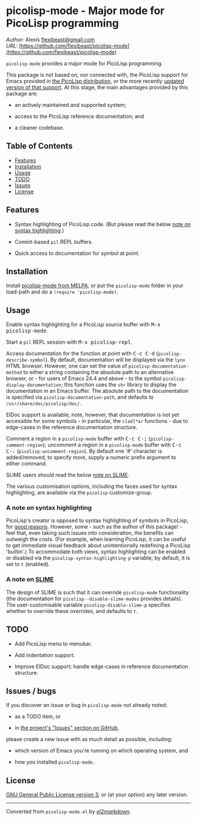 # picolisp-mode - Major mode for PicoLisp programming

*Author:* Alexis <flexibeast@gmail.com><br>
*URL:* [https://github.com/flexibeast/picolisp-mode](https://github.com/flexibeast/picolisp-mode)<br>

`picolisp-mode` provides a major mode for PicoLisp programming.

This package is not based on, nor connected with, the PicoLisp support for Emacs provided in [the PicoLisp distribution](http://software-lab.de/down.html), or the more recently [updated version of that support](https://github.com/tj64/picolisp-mode). At this stage, the main advantages provided by this package are:

* an actively maintained and supported system;

* access to the PicoLisp reference documentation; and

* a cleaner codebase.

## Table of Contents

- [Features](#features)
- [Installation](#installation)
- [Usage](#usage)
- [TODO](#todo)
- [Issues](#issues)
- [License](#license)

## Features

* Syntax highlighting of PicoLisp code. (But please read the below [note on syntax highlighting](#highlighting).)

* Comint-based `pil` REPL buffers.

* Quick access to documentation for symbol at point.

## Installation

Install [picolisp-mode from MELPA](http://melpa.org/#/picolisp-mode), or put the `picolisp-mode` folder in your load-path and do a `(require 'picolisp-mode)`.

## Usage

Enable syntax highlighting for a PicoLisp source buffer with <kbd>M-x picolisp-mode</kbd>. 

Start a `pil` REPL session with <kbd>M-x picolisp-repl</kbd>.

Access documentation for the function at point with <kbd>C-c C-d</kbd> (`picolisp-describe-symbol`). By default, documentation will be displayed via the `lynx` HTML browser. However, one can set the value of `picolisp-documentation-method` to either a string containing the absolute path to an alternative browser, or - for users of Emacs 24.4 and above - to the symbol `picolisp-display-documentation`; this function uses the `shr` library to display the documentation in an Emacs buffer. The absolute path to the documentation is specified via `picolisp-documentation-path`, and defaults to `/usr/share/doc/picolisp/doc/`.

ElDoc support is available; note, however, that documentation is not yet accessible for some symbols - in particular, the `c[ad]*ar` functions - due to edge-cases in the reference documentation structure.

Comment a region in a `picolisp-mode` buffer with <kbd>C-c C-;</kbd> (`picolisp-comment-region`); uncomment a region in a `picolisp-mode` buffer with <kbd>C-c C-:</kbd> (`picolisp-uncomment-region`). By default one '#' character is added/removed; to specify more, supply a numeric prefix argument to either command.

SLIME users should read the below [note on SLIME](#slime).

The various customisation options, including the faces used for syntax highlighting, are available via the `picolisp` customize-group.

<a name="highlighting"></a>

### A note on syntax highlighting

PicoLisp's creator is opposed to syntax highlighting of symbols in PicoLisp, for [good reasons](http://www.mail-archive.com/picolisp@software-lab.de/msg05019.html). However, some - such as the author of this package! - feel that, even taking such issues into consideration, the benefits can outweigh the costs. (For example, when learning PicoLisp, it can be useful to get immediate visual feedback about unintentionally redefining a PicoLisp 'builtin'.) To accommodate both views, syntax highlighting can be enabled or disabled via the `picolisp-syntax-highlighting-p` variable; by default, it is set to `t` (enabled).

<a name="slime"></a>

### A note on [SLIME](https://github.com/slime/slime)

The design of SLIME is such that it can override `picolisp-mode` functionality (the documentation for `picolisp--disable-slime-modes` provides details). The user-customisable variable `picolisp-disable-slime-p` specifies whether to override these overrides, and defaults to `t`.

## TODO

* Add PicoLisp menu to menubar.

* Add indentation support.

* Improve ElDoc support; handle edge-cases in reference documentation structure.

<a name="issues"></a>

## Issues / bugs

If you discover an issue or bug in `picolisp-mode` not already noted:

* as a TODO item, or

* in [the project's "Issues" section on GitHub](https://github.com/flexibeast/picolisp-mode/issues),

please create a new issue with as much detail as possible, including:

* which version of Emacs you're running on which operating system, and

* how you installed `picolisp-mode`.

## License

[GNU General Public License version 3](http://www.gnu.org/licenses/gpl.html), or (at your option) any later version.


---
Converted from `picolisp-mode.el` by [*el2markdown*](https://github.com/Lindydancer/el2markdown).
